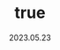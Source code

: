 ---
wip: "True"
id: "39918"
title:
  de: "Vergilbte Sagenleder-Karte"
  en: "Conceivably Special Timeworn Map"
  fr: "Vieille carte au trésor inhabituelle IV"
  ja: "古ぼけた地図S4"
  cn: "陈旧的特殊地图4"
  ko: "특4등급 오래된 지도"
layout: treasuremap
page_type: guide
categories: "treasuremap"
instanceType: "treasuremap"
date: "2023.05.23"
patchNumber: "6.4"
patchName: "Gods Revel, Lands Tremble"
expac: "ew"
image: "/assets/img/content/klassen/Chocobo.webp"
terms:
    - term: "TreasureMaps"
    - term: "Gods Revel, Lands Tremble"
sortid: 26
order: 26
plvl: 90
slug: "vergilbte_sagenleder_karte"
maxpartysize: 8
zones:
  - zonename: "Elpis"
    fullimage: "/assets/img/TreasureMaps/Vergilbte Sagenleder-Karte/Elpis/Elpis.webp"
    subimage:
      - "/assets/img/TreasureMaps/Vergilbte Sagenleder-Karte/Elpis/A.webp"
      - "/assets/img/TreasureMaps/Vergilbte Sagenleder-Karte/Elpis/B.webp"
      - "/assets/img/TreasureMaps/Vergilbte Sagenleder-Karte/Elpis/C.webp"
      - "/assets/img/TreasureMaps/Vergilbte Sagenleder-Karte/Elpis/D.webp"
      - "/assets/img/TreasureMaps/Vergilbte Sagenleder-Karte/Elpis/E.webp"
      - "/assets/img/TreasureMaps/Vergilbte Sagenleder-Karte/Elpis/F.webp"
      - "/assets/img/TreasureMaps/Vergilbte Sagenleder-Karte/Elpis/G.webp"
      - "/assets/img/TreasureMaps/Vergilbte Sagenleder-Karte/Elpis/H.webp"
---